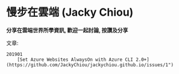 # 慢步在雲端 (Jacky Chiou)
**分享在雲端世界所學資訊, 歡迎一起討論, 按讚及分享**

文章:

    201901
        [Set Azure Websites AlwaysOn with Azure CLI 2.0+](https://github.com/JackyChiou/jackychiou.github.io/issues/1")
